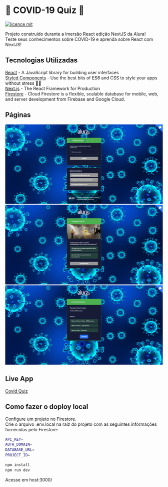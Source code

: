 # 🦠 COVID-19 Quiz 🦠

[![licence mit](https://img.shields.io/github/license/pedrofelipemm/covid-quiz)](https://github.com/pedrofelipemm/covid-quiz/blob/main/LICENSE)

Projeto construido durante a Imersão React edição NextJS da Alura!  
Teste seus conhecimentos sobre COVID-19 e aprenda sobre React com NextJS!

## Tecnologias Utilizadas

  [React](https://reactjs.org/) - A JavaScript library for building user interfaces  
  [Styled Components](https://styled-components.com/) - Use the best bits of ES6 and CSS to style your apps without stress 💅🏾  
  [Next.js](https://nextjs.org/) - The React Framework for Production  
  [Firestore](https://firebase.google.com/docs/firestore) - Cloud Firestore is a flexible, scalable database for mobile, web, and server development from Firebase and Google Cloud.  

## Páginas

![Home](https://github.com/pedrofelipemm/covid-quiz/blob/main/_docs/home.png?raw=true)
![Perguntas](https://github.com/pedrofelipemm/covid-quiz/blob/main/_docs/questions.png?raw=true)
![Placar](https://github.com/pedrofelipemm/covid-quiz/blob/main/_docs/score.png?raw=true)

## Live App

[Covid Quiz](https://covid-quiz.vercel.app/)  

## Como fazer o doploy local

Configure um projeto no Firestore.  
Crie o arquivo .env.local na raíz do projeto com as seguintes informações fornecidas pelo Firestore:  

```bash
API_KEY=
AUTH_DOMAIN=
DATABASE_URL=
PROJECT_ID=
```

```bash
npm install
npm run dev
```

Acesse em host:3000/
